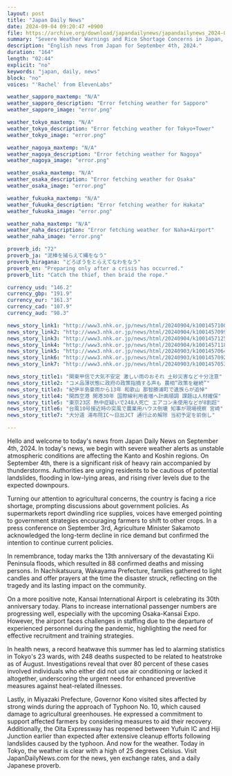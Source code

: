 ```yaml
---
layout: post
title: "Japan Daily News"
date: 2024-09-04 09:20:47 +0900
file: https://archive.org/download/japandailynews/japandailynews_2024-09-04.mp3
summary: "Severe Weather Warnings and Rice Shortage Concerns in Japan, & more…"
description: "English news from Japan for September 4th, 2024."
duration: "164"
length: "02:44"
explicit: "no"
keywords: "japan, daily, news"
block: "no"
voices: "'Rachel' from ElevenLabs"

weather_sapporo_maxtemp: "N/A"
weather_sapporo_description: "Error fetching weather for Sapporo"
weather_sapporo_image: "error.png"

weather_tokyo_maxtemp: "N/A"
weather_tokyo_description: "Error fetching weather for Tokyo+Tower"
weather_tokyo_image: "error.png"

weather_nagoya_maxtemp: "N/A"
weather_nagoya_description: "Error fetching weather for Nagoya"
weather_nagoya_image: "error.png"

weather_osaka_maxtemp: "N/A"
weather_osaka_description: "Error fetching weather for Osaka"
weather_osaka_image: "error.png"

weather_fukuoka_maxtemp: "N/A"
weather_fukuoka_description: "Error fetching weather for Hakata"
weather_fukuoka_image: "error.png"

weather_naha_maxtemp: "N/A"
weather_naha_description: "Error fetching weather for Naha+Airport"
weather_naha_image: "error.png"

proverb_id: "72"
proverb_ja: "泥棒を捕らえて縄をなう"
proverb_hiragana: "どろぼうをとらえてなわをなう"
proverb_en: "Preparing only after a crisis has occurred."
proverb_lit: "Catch the thief, then braid the rope."

currency_usd: "146.2"
currency_gbp: "191.9"
currency_eur: "161.3"
currency_cad: "107.9"
currency_aud: "98.3"

news_story_link1: "http://www3.nhk.or.jp/news/html/20240904/k10014571001000.html"
news_story_link2: "http://www3.nhk.or.jp/news/html/20240904/k10014570991000.html"
news_story_link3: "http://www3.nhk.or.jp/news/html/20240904/k10014571251000.html"
news_story_link4: "http://www3.nhk.or.jp/news/html/20240904/k10014571181000.html"
news_story_link5: "http://www3.nhk.or.jp/news/html/20240903/k10014570641000.html"
news_story_link6: "http://www3.nhk.or.jp/news/html/20240903/k10014570921000.html"
news_story_link7: "http://www3.nhk.or.jp/news/html/20240903/k10014570531000.html"

news_story_title1: "関東甲信で大気不安定 激しい雨のおそれ 土砂災害など十分注意"
news_story_title2: "コメ品薄状態に政府の政策指摘する声も 農相“政策を継続”"
news_story_title3: "紀伊半島豪雨から13年 和歌山 那智勝浦町で遺族らが追悼"
news_story_title4: "関西空港 開港30年 国際線利用者増へ計画順調 課題は人材確保"
news_story_title5: "東京23区 熱中症疑いで248人死亡 エアコン未使用などが8割超"
news_story_title6: "台風10号接近時の突風で農業用ハウス倒壊 知事が現場視察 宮崎"
news_story_title7: "大分道 湯布院IC～日出JCT 通行止め解除 当初予定を前倒し"

---
```


Hello and welcome to today's news from Japan Daily News on September 4th, 2024. In today's news, we begin with severe weather alerts as unstable atmospheric conditions are affecting the Kanto and Koshin regions. On September 4th, there is a significant risk of heavy rain accompanied by thunderstorms. Authorities are urging residents to be cautious of potential landslides, flooding in low-lying areas, and rising river levels due to the expected downpours.

Turning our attention to agricultural concerns, the country is facing a rice shortage, prompting discussions about government policies. As supermarkets report dwindling rice supplies, voices have emerged pointing to government strategies encouraging farmers to shift to other crops. In a press conference on September 3rd, Agriculture Minister Sakamoto acknowledged the long-term decline in rice demand but confirmed the intention to continue current policies.

In remembrance, today marks the 13th anniversary of the devastating Kii Peninsula floods, which resulted in 88 confirmed deaths and missing persons. In Nachikatsuura, Wakayama Prefecture, families gathered to light candles and offer prayers at the time the disaster struck, reflecting on the tragedy and its lasting impact on the community.

On a more positive note, Kansai International Airport is celebrating its 30th anniversary today. Plans to increase international passenger numbers are progressing well, especially with the upcoming Osaka-Kansai Expo. However, the airport faces challenges in staffing due to the departure of experienced personnel during the pandemic, highlighting the need for effective recruitment and training strategies.

In health news, a record heatwave this summer has led to alarming statistics in Tokyo's 23 wards, with 248 deaths suspected to be related to heatstroke as of August. Investigations reveal that over 80 percent of these cases involved individuals who either did not use air conditioning or lacked it altogether, underscoring the urgent need for enhanced preventive measures against heat-related illnesses.

Lastly, in Miyazaki Prefecture, Governor Kono visited sites affected by strong winds during the approach of Typhoon No. 10, which caused damage to agricultural greenhouses. He expressed a commitment to support affected farmers by considering measures to aid their recovery. Additionally, the Oita Expressway has reopened between Yufuin IC and Hiji Junction earlier than expected after extensive cleanup efforts following landslides caused by the typhoon. And now for the weather. Today in Tokyo, the weather is clear with a high of 25 degrees Celsius.  Visit JapanDailyNews.com for the news, yen exchange rates, and a daily Japanese proverb.
